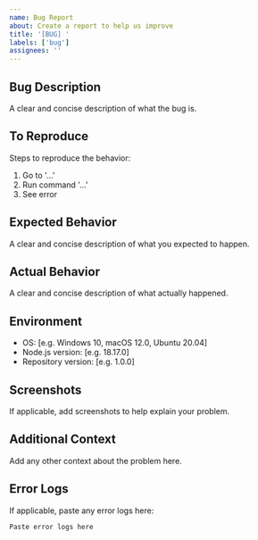 ```yaml
---
name: Bug Report
about: Create a report to help us improve
title: '[BUG] '
labels: ['bug']
assignees: ''
---
```


## Bug Description
A clear and concise description of what the bug is.

## To Reproduce
Steps to reproduce the behavior:
1. Go to '...'
2. Run command '...'
3. See error

## Expected Behavior
A clear and concise description of what you expected to happen.

## Actual Behavior
A clear and concise description of what actually happened.

## Environment
- OS: [e.g. Windows 10, macOS 12.0, Ubuntu 20.04]
- Node.js version: [e.g. 18.17.0]
- Repository version: [e.g. 1.0.0]

## Screenshots
If applicable, add screenshots to help explain your problem.

## Additional Context
Add any other context about the problem here.

## Error Logs
If applicable, paste any error logs here:

```
Paste error logs here
```
